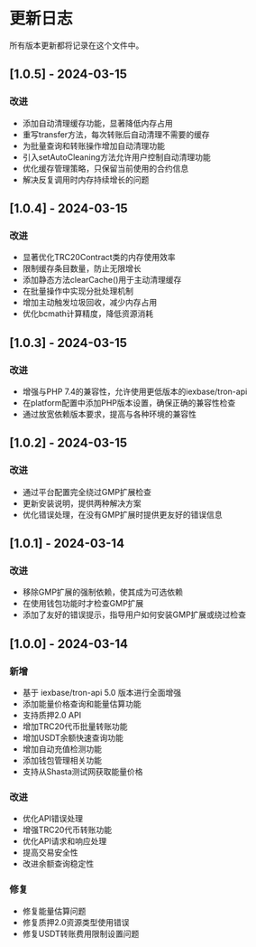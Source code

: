 # 更新日志

所有版本更新都将记录在这个文件中。

## [1.0.5] - 2024-03-15

### 改进
- 添加自动清理缓存功能，显著降低内存占用
- 重写transfer方法，每次转账后自动清理不需要的缓存
- 为批量查询和转账操作增加自动清理功能
- 引入setAutoCleaning方法允许用户控制自动清理功能
- 优化缓存管理策略，只保留当前使用的合约信息
- 解决反复调用时内存持续增长的问题

## [1.0.4] - 2024-03-15

### 改进
- 显著优化TRC20Contract类的内存使用效率
- 限制缓存条目数量，防止无限增长
- 添加静态方法clearCache()用于主动清理缓存
- 在批量操作中实现分批处理机制
- 增加主动触发垃圾回收，减少内存占用
- 优化bcmath计算精度，降低资源消耗

## [1.0.3] - 2024-03-15

### 改进
- 增强与PHP 7.4的兼容性，允许使用更低版本的iexbase/tron-api
- 在platform配置中添加PHP版本设置，确保正确的兼容性检查
- 通过放宽依赖版本要求，提高与各种环境的兼容性

## [1.0.2] - 2024-03-15

### 改进
- 通过平台配置完全绕过GMP扩展检查
- 更新安装说明，提供两种解决方案
- 优化错误处理，在没有GMP扩展时提供更友好的错误信息

## [1.0.1] - 2024-03-14

### 改进
- 移除GMP扩展的强制依赖，使其成为可选依赖
- 在使用钱包功能时才检查GMP扩展
- 添加了友好的错误提示，指导用户如何安装GMP扩展或绕过检查

## [1.0.0] - 2024-03-14

### 新增
- 基于 iexbase/tron-api 5.0 版本进行全面增强
- 添加能量价格查询和能量估算功能
- 支持质押2.0 API
- 增加TRC20代币批量转账功能
- 增加USDT余额快速查询功能
- 增加自动充值检测功能
- 添加钱包管理相关功能
- 支持从Shasta测试网获取能量价格

### 改进
- 优化API错误处理
- 增强TRC20代币转账功能
- 优化API请求和响应处理
- 提高交易安全性
- 改进余额查询稳定性

### 修复
- 修复能量估算问题
- 修复质押2.0资源类型使用错误
- 修复USDT转账费用限制设置问题 